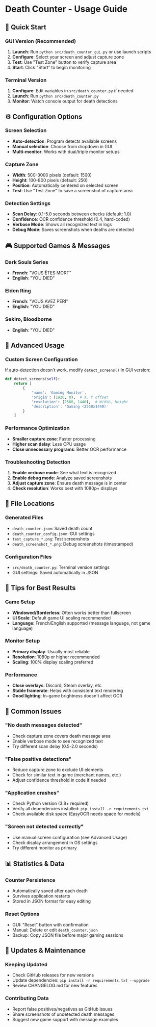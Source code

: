 # Death Counter - Usage Guide

## 🚀 Quick Start

### GUI Version (Recommended)
1. **Launch**: Run `python src/death_counter_gui.py` or use launch scripts
2. **Configure**: Select your screen and adjust capture zone
3. **Test**: Use "Test Zone" button to verify capture area
4. **Start**: Click "Start" to begin monitoring

### Terminal Version
1. **Configure**: Edit variables in `src/death_counter.py` if needed
2. **Launch**: Run `python src/death_counter.py`
3. **Monitor**: Watch console output for death detections

## ⚙️ Configuration Options

### Screen Selection
- **Auto-detection**: Program detects available screens
- **Manual selection**: Choose from dropdown in GUI
- **Multi-monitor**: Works with dual/triple monitor setups

### Capture Zone
- **Width**: 500-3000 pixels (default: 1500)
- **Height**: 100-800 pixels (default: 250)  
- **Position**: Automatically centered on selected screen
- **Test**: Use "Test Zone" to save a screenshot of capture area

### Detection Settings
- **Scan Delay**: 0.1-5.0 seconds between checks (default: 1.0)
- **Confidence**: OCR confidence threshold (0.4, hard-coded)
- **Verbose Mode**: Shows all recognized text in logs
- **Debug Mode**: Saves screenshots when deaths are detected

## 🎮 Supported Games & Messages

### Dark Souls Series
- **French**: "VOUS ÊTES MORT"
- **English**: "YOU DIED"

### Elden Ring
- **French**: "VOUS AVEZ PÉRI"
- **English**: "YOU DIED"

### Sekiro, Bloodborne
- **English**: "YOU DIED"

## 🔧 Advanced Usage

### Custom Screen Configuration
If auto-detection doesn't work, modify `detect_screens()` in GUI version:

```python
def detect_screens(self):
    return [
        {
            'name': 'Gaming Monitor',
            'origin': (1920, 0),  # X, Y offset
            'resolution': (2560, 1440),  # Width, Height
            'description': 'Gaming (2560x1440)'
        }
    ]
```

### Performance Optimization
- **Smaller capture zone**: Faster processing
- **Higher scan delay**: Less CPU usage
- **Close unnecessary programs**: Better OCR performance

### Troubleshooting Detection
1. **Enable verbose mode**: See what text is recognized
2. **Enable debug mode**: Analyze saved screenshots
3. **Adjust capture zone**: Ensure death message is in center
4. **Check resolution**: Works best with 1080p+ displays

## 📁 File Locations

### Generated Files
- `death_counter.json`: Saved death count
- `death_counter_config.json`: GUI settings
- `test_capture_*.png`: Test screenshots
- `death_screenshot_*.png`: Debug screenshots (timestamped)

### Configuration Files
- `src/death_counter.py`: Terminal version settings
- GUI settings: Saved automatically in JSON

## 🎯 Tips for Best Results

### Game Setup
- **Windowed/Borderless**: Often works better than fullscreen
- **UI Scale**: Default game UI scaling recommended
- **Language**: French/English supported (message language, not game language)

### Monitor Setup
- **Primary display**: Usually most reliable
- **Resolution**: 1080p or higher recommended
- **Scaling**: 100% display scaling preferred

### Performance
- **Close overlays**: Discord, Steam overlay, etc.
- **Stable framerate**: Helps with consistent text rendering
- **Good lighting**: In-game brightness doesn't affect OCR

## 🐛 Common Issues

### "No death messages detected"
- Check capture zone covers death message area
- Enable verbose mode to see recognized text
- Try different scan delay (0.5-2.0 seconds)

### "False positive detections"
- Reduce capture zone to exclude UI elements
- Check for similar text in game (merchant names, etc.)
- Adjust confidence threshold in code if needed

### "Application crashes"
- Check Python version (3.8+ required)
- Verify all dependencies installed: `pip install -r requirements.txt`
- Check available disk space (EasyOCR needs space for models)

### "Screen not detected correctly"
- Use manual screen configuration (see Advanced Usage)
- Check display arrangement in OS settings
- Try different monitor as primary

## 📊 Statistics & Data

### Counter Persistence
- Automatically saved after each death
- Survives application restarts
- Stored in JSON format for easy editing

### Reset Options
- GUI: "Reset" button with confirmation
- Manual: Delete or edit `death_counter.json`
- Backup: Copy JSON file before major gaming sessions

## 🔄 Updates & Maintenance

### Keeping Updated
- Check GitHub releases for new versions
- Update dependencies: `pip install -r requirements.txt --upgrade`
- Review CHANGELOG.md for new features

### Contributing Data
- Report false positives/negatives as GitHub issues
- Share screenshots of undetected death messages
- Suggest new game support with message examples

